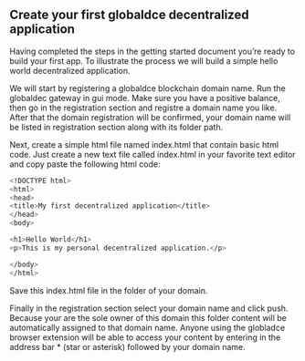 ## Create your first globaldce decentralized application

Having completed the steps in the getting started document you’re ready to build your first app. To illustrate the process we will build a simple hello world decentralized application.

We will start by registering a globaldce blockchain domain name. Run the globaldec gateway in gui mode. Make sure you have a positive balance, then go in the registration section and registre a domain name you like. After that the domain registration will be confirmed, your domain name will be listed in registration section along with its folder path.

Next, create a simple html file named index.html that contain basic html code. Just create a new text file called index.html in your favorite text editor and copy paste the following html code:

```bash
<!DOCTYPE html>
<html>
<head>
<title>My first decentralized application</title>
</head>
<body>

<h1>Hello World</h1>
<p>This is my personal decentralized application.</p>

</body>
</html>
```
Save this index.html file in the folder of your domain.

Finally in the registration section select your domain name and click push. Because your are the sole owner of this domain this folder content will be automatically assigned to that domain name. Anyone using the globladce browser extension will be able to access your content by entering in the address bar * (star or asterisk) followed by your domain name.